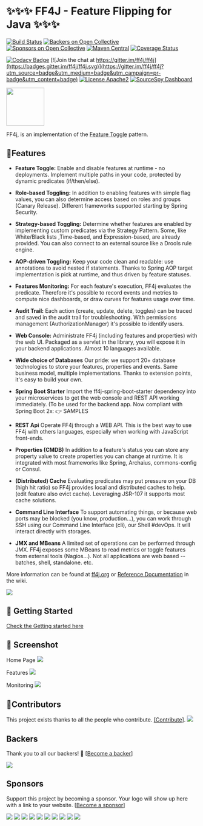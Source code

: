 # ✨✨✨ FF4J - Feature Flipping for Java ✨✨✨

[![Build Status](https://travis-ci.org/ff4j/ff4j.svg?branch=master)](https://travis-ci.org/ff4j/ff4j)
[![Backers on Open Collective](https://opencollective.com/ff4j/backers/badge.svg)](#backers) [![Sponsors on Open Collective](https://opencollective.com/ff4j/sponsors/badge.svg)](#sponsors) [![Maven Central](https://maven-badges.herokuapp.com/maven-central/org.ff4j/ff4j-core/badge.svg)](https://maven-badges.herokuapp.com/maven-central/org.ff4j/ff4j-core/) 
[![Coverage Status](https://coveralls.io/repos/github/ff4j/ff4j/badge.svg?branch=master)](https://coveralls.io/github/ff4j/ff4j?branch=master)

[![Codacy Badge](https://api.codacy.com/project/badge/grade/c900676eb9674bc48c246dc112e60e16)](https://www.codacy.com/app/cedrick-lunven/ff4j)
[![Join the chat at https://gitter.im/ff4j/ff4j](https://badges.gitter.im/ff4j/ff4j.svg)](https://gitter.im/ff4j/ff4j?utm_source=badge&utm_medium=badge&utm_campaign=pr-badge&utm_content=badge)
[![License Apache2](https://img.shields.io/hexpm/l/plug.svg)](http://www.apache.org/licenses/LICENSE-2.0)
[![SourceSpy Dashboard](https://sourcespy.com/shield.svg)](https://sourcespy.com/github/ff4jff4j/)


<img src="http://ff4j.github.io/images/ff4j.png" height="100px" />

FF4j, is an implementation of the [Feature Toggle](http://martinfowler.com/bliki/FeatureToggle.html) pattern.

## 🤘Features

- **Feature Toggle:** Enable and disable features at runtime - no deployments. Implement multiple paths in your code, protected by dynamic predicates (if/then/else).

- **Role-based Toggling:** In addition to enabling features with simple flag values, you can also determine access based on roles and groups (Canary Release). Different frameworks supported starting by Spring Security.

- **Strategy-based Toggling:** Determine whether features are enabled by implementing custom predicates via the Strategy Pattern. Some, like White/Black lists ,Time-based, and Expression-based, are already provided. You can also connect to an external source like a Drools rule engine.

- **AOP-driven Toggling:** Keep your code clean and readable: use annotations to avoid nested if statements. Thanks to Spring AOP target implementation is pick at runtime, and thus driven by feature statuses.

- **Features Monitoring:** For each feature's execution, FF4j evaluates the predicate. Therefore it's possible to record events and metrics to compute nice dashboards, or draw curves for features usage over time.

- **Audit Trail:** Each action (create, update, delete, toggles) can be traced and saved in the audit trail for troubleshooting. With permissions management (AuthorizationManager) it's possible to identify users.

- **Web Console:**
Administrate FF4j (including features and properties) with the web UI. Packaged as a servlet in the library, you will expose it in your backend applications. Almost 10 languages available.

- **Wide choice of Databases** Our pride: we support 20+ database technologies to store your features, properties and events. Same business model, multiple implementations. Thanks to extension points, it's easy to build your own.

- **Spring Boot Starter** Import the ff4j-spring-boot-starter dependency into your microservices to get the web console and REST API working immediately. (To be used for the backend app. Now compliant with Spring Boot 2x: 👉 SAMPLES

- **REST Api** Operate FF4j through a WEB API. This is the best way to use FF4j with others languages, especially when working with JavaScript front-ends.

- **Properties (CMDB)** In addition to a feature's status you can store any property value to create properties you can change at runtime. It is integrated with most frameworks like Spring, Archaius, commons-config or Consul.

- **(Distributed) Cache** Evaluating predicates may put pressure on your DB (high hit ratio) so FF4j provides local and distributed caches to help. (edit feature also evict cache). Leveraging JSR-107 it supports most cache solutions.

- **Command Line Interface** To support automating things, or because web ports may be blocked (you know, production...), you can work through SSH using our Command Line Interface (cli), our Shell #devOps. It will interact directly with storages.

- **JMX and MBeans** A limited set of operations can be performed through JMX. FF4j exposes some MBeans to read metrics or toggle features from external tools (Nagios...). Not all applications are web based -- batches, shell, standalone. etc.

More information can be found at [ff4j.org](http://ff4j.org) or 
[Reference Documentation](https://github.com/ff4j/ff4j/wiki) in the wiki.


<img src="http://ff4j.org/images/feature_08_technos.png" /> 

## 🔨 Getting Started

[Check the Getting started here](http://ff4j.org/#10min)

## 👀 Screenshot

Home Page
<img src="http://ff4j.github.io/wiki/console-1.6-home.png" /> 

Features
<img src="http://ff4j.github.io/wiki/console-1.6-features.jpg" /> 

Monitoring
<img src="http://ff4j.github.io/wiki/console-1.6-monitoring.png" /> 

## 👤Contributors

This project exists thanks to all the people who contribute. [[Contribute]](CONTRIBUTING.md).
<a href="https://github.com/ff4j/ff4j/graphs/contributors"><img src="https://opencollective.com/ff4j/contributors.svg?width=890" /></a>


## Backers

Thank you to all our backers! 🙏 [[Become a backer](https://opencollective.com/ff4j#backer)]

<a href="https://opencollective.com/ff4j#backers" target="_blank"><img src="https://opencollective.com/ff4j/backers.svg?width=890"></a>


## Sponsors

Support this project by becoming a sponsor. Your logo will show up here with a link to your website. [[Become a sponsor](https://opencollective.com/ff4j#sponsor)]

<a href="https://opencollective.com/ff4j/sponsor/0/website" target="_blank"><img src="https://opencollective.com/ff4j/sponsor/0/avatar.svg"></a>
<a href="https://opencollective.com/ff4j/sponsor/1/website" target="_blank"><img src="https://opencollective.com/ff4j/sponsor/1/avatar.svg"></a>
<a href="https://opencollective.com/ff4j/sponsor/2/website" target="_blank"><img src="https://opencollective.com/ff4j/sponsor/2/avatar.svg"></a>
<a href="https://opencollective.com/ff4j/sponsor/3/website" target="_blank"><img src="https://opencollective.com/ff4j/sponsor/3/avatar.svg"></a>
<a href="https://opencollective.com/ff4j/sponsor/4/website" target="_blank"><img src="https://opencollective.com/ff4j/sponsor/4/avatar.svg"></a>
<a href="https://opencollective.com/ff4j/sponsor/5/website" target="_blank"><img src="https://opencollective.com/ff4j/sponsor/5/avatar.svg"></a>
<a href="https://opencollective.com/ff4j/sponsor/6/website" target="_blank"><img src="https://opencollective.com/ff4j/sponsor/6/avatar.svg"></a>
<a href="https://opencollective.com/ff4j/sponsor/7/website" target="_blank"><img src="https://opencollective.com/ff4j/sponsor/7/avatar.svg"></a>
<a href="https://opencollective.com/ff4j/sponsor/8/website" target="_blank"><img src="https://opencollective.com/ff4j/sponsor/8/avatar.svg"></a>
<a href="https://opencollective.com/ff4j/sponsor/9/website" target="_blank"><img src="https://opencollective.com/ff4j/sponsor/9/avatar.svg"></a>


